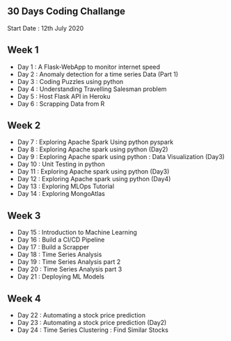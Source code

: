 
## 30 Days Coding Challange 

Start Date : 12th July 2020

Week 1
---
* Day 1  : A Flask-WebApp to monitor internet speed 
* Day 2  : Anomaly detection for a time series Data (Part 1)
* Day 3  : Coding Puzzles using python
* Day 4  : Understanding Travelling Salesman problem
* Day 5  : Host Flask API in Heroku
* Day 6  : Scrapping Data from R

Week 2
---
* Day 7  : Exploring Apache Spark Using python pyspark
* Day 8  : Exploring Apache spark using python (Day2)
* Day 9  : Exploring Apache spark using python : Data Visualization (Day3)
* Day 10 : Unit Testing in python
* Day 11 : Exploring Apache spark using python (Day3)
* Day 12 : Exploring Apache spark using python (Day4)
* Day 13 : Exploring MLOps Tutorial 
* Day 14 : Exploring MongoAtlas 

Week 3
---
* Day 15 : Introduction to Machine Learning
* Day 16 : Build a CI/CD Pipeline 
* Day 17 : Build a Scrapper 
* Day 18 : Time Series Analysis 
* Day 19 : Time Series Analysis part 2
* Day 20 : Time Series Analysis part 3
* Day 21 : Deploying ML Models

Week 4
---
* Day 22 : Automating a stock price prediction 
* Day 23 : Automating a stock price prediction (Day2)
* Day 24 : Time Series Clustering : Find Similar Stocks